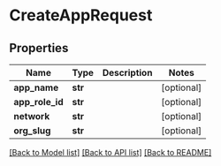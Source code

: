 # CreateAppRequest

## Properties
Name | Type | Description | Notes
------------ | ------------- | ------------- | -------------
**app_name** | **str** |  | [optional] 
**app_role_id** | **str** |  | [optional] 
**network** | **str** |  | [optional] 
**org_slug** | **str** |  | [optional] 

[[Back to Model list]](../README.md#documentation-for-models) [[Back to API list]](../README.md#documentation-for-api-endpoints) [[Back to README]](../README.md)


